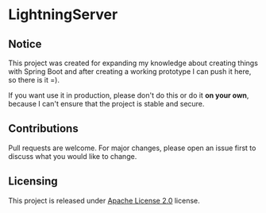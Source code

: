 # LightningServer

## Notice
This project was created for expanding my knowledge about creating things with Spring Boot and after creating a working prototype I can push it here, so there is it =).

If you want use it in production, please don't do this or do it **on your own**, because I can't ensure that the project is stable and secure. 

## Contributions
Pull requests are welcome. For major changes, please open an issue first to discuss what you would like to change.

## Licensing
This project is released under [Apache License 2.0](./LICENSE.md) license.
